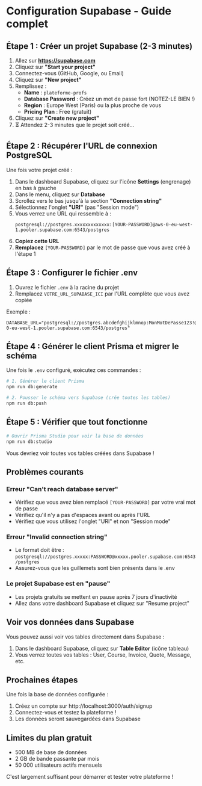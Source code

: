 # Configuration Supabase - Guide complet

## Étape 1 : Créer un projet Supabase (2-3 minutes)

1. Allez sur **https://supabase.com**
2. Cliquez sur **"Start your project"**
3. Connectez-vous (GitHub, Google, ou Email)
4. Cliquez sur **"New project"**
5. Remplissez :
   - **Name** : `plateforme-profs`
   - **Database Password** : Créez un mot de passe fort (NOTEZ-LE BIEN !)
   - **Region** : Europe West (Paris) ou la plus proche de vous
   - **Pricing Plan** : Free (gratuit)
6. Cliquez sur **"Create new project"**
7. ⏳ Attendez 2-3 minutes que le projet soit créé...

## Étape 2 : Récupérer l'URL de connexion PostgreSQL

Une fois votre projet créé :

1. Dans le dashboard Supabase, cliquez sur l'icône **Settings** (engrenage) en bas à gauche
2. Dans le menu, cliquez sur **Database**
3. Scrollez vers le bas jusqu'à la section **"Connection string"**
4. Sélectionnez l'onglet **"URI"** (pas "Session mode")
5. Vous verrez une URL qui ressemble à :
   ```
   postgresql://postgres.xxxxxxxxxxxxx:[YOUR-PASSWORD]@aws-0-eu-west-1.pooler.supabase.com:6543/postgres
   ```
6. **Copiez cette URL**
7. **Remplacez** `[YOUR-PASSWORD]` par le mot de passe que vous avez créé à l'étape 1

## Étape 3 : Configurer le fichier .env

1. Ouvrez le fichier `.env` à la racine du projet
2. Remplacez `VOTRE_URL_SUPABASE_ICI` par l'URL complète que vous avez copiée

Exemple :
```env
DATABASE_URL="postgresql://postgres.abcdefghijklmnop:MonMotDePasse123!@aws-0-eu-west-1.pooler.supabase.com:6543/postgres"
```

## Étape 4 : Générer le client Prisma et migrer le schéma

Une fois le `.env` configuré, exécutez ces commandes :

```bash
# 1. Générer le client Prisma
npm run db:generate

# 2. Pousser le schéma vers Supabase (crée toutes les tables)
npm run db:push
```

## Étape 5 : Vérifier que tout fonctionne

```bash
# Ouvrir Prisma Studio pour voir la base de données
npm run db:studio
```

Vous devriez voir toutes vos tables créées dans Supabase !

## Problèmes courants

### Erreur "Can't reach database server"
- Vérifiez que vous avez bien remplacé `[YOUR-PASSWORD]` par votre vrai mot de passe
- Vérifiez qu'il n'y a pas d'espaces avant ou après l'URL
- Vérifiez que vous utilisez l'onglet "URI" et non "Session mode"

### Erreur "Invalid connection string"
- Le format doit être : `postgresql://postgres.xxxxx:PASSWORD@xxxxx.pooler.supabase.com:6543/postgres`
- Assurez-vous que les guillemets sont bien présents dans le .env

### Le projet Supabase est en "pause"
- Les projets gratuits se mettent en pause après 7 jours d'inactivité
- Allez dans votre dashboard Supabase et cliquez sur "Resume project"

## Voir vos données dans Supabase

Vous pouvez aussi voir vos tables directement dans Supabase :
1. Dans le dashboard Supabase, cliquez sur **Table Editor** (icône tableau)
2. Vous verrez toutes vos tables : User, Course, Invoice, Quote, Message, etc.

## Prochaines étapes

Une fois la base de données configurée :
1. Créez un compte sur http://localhost:3000/auth/signup
2. Connectez-vous et testez la plateforme !
3. Les données seront sauvegardées dans Supabase

## Limites du plan gratuit

- 500 MB de base de données
- 2 GB de bande passante par mois
- 50 000 utilisateurs actifs mensuels

C'est largement suffisant pour démarrer et tester votre plateforme !
